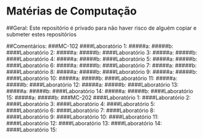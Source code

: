 Matérias de Computação
==
##Geral:
Este repositório é privado para não haver risco de alguém copiar e submeter estes repositórios

##Comentários:
###MC-102
####Laboratório 1:
#####a:
#####b:
####Laboratório 2:
#####a:
#####b:
####Laboratório 3:
#####a:
#####b:
####Laboratório 4:
#####a:
#####b:
####Laboratório 5:
#####a:
#####b:
####Laboratório 6:
#####a:
#####b:
####Laboratório 7:
#####a:
#####b:
####Laboratório 8:
#####a:
#####b:
####Laboratório 9:
#####a:
#####b:
####Laboratório 10:
#####a:
#####b:
####Laboratório 11:
#####a:
#####b:
####Laboratório 12:
#####a:
#####b:
####Laboratório 13:
#####a:
#####b:
####Laboratório 14:
#####a:
#####b:
####Laboratório 15:
#####a:
#####b:
###MC-202
####Laboratório 1:
####Laboratório 2:
####Laboratório 3:
####Laboratório 4:
####Laboratório 5:
####Laboratório 6:
####Laboratório 7:
####Laboratório 8:
####Laboratório 9:
####Laboratório 10:
####Laboratório 11:
####Laboratório 12:
####Laboratório 13:
####Laboratório 14:
####Laboratório 15:
